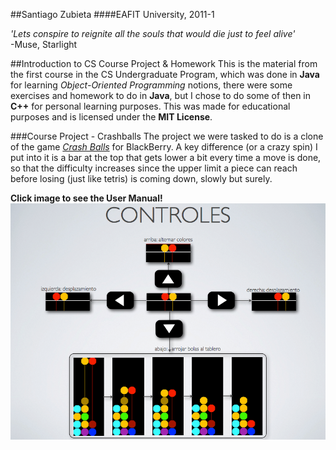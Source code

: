 ##Santiago Zubieta
####EAFIT University, 2011-1

*'Lets conspire to reignite all the souls that would die just to feel alive'*  
-Muse, Starlight

##Introduction to CS Course Project & Homework
This is the material from the first course in the CS Undergraduate Program, which was done in **Java** for learning *Object-Oriented Programming* notions, there were some exercises and homework to do in **Java**, but I chose to do some of then in **C++** for personal learning purposes. This was made for educational purposes and is licensed under the **MIT License**.


###Course Project - Crashballs
The project we were tasked to do is a clone of the game *[Crash Balls](http://www.blackberryrc.com/uploads/allimg/110501/1-1105012334130-L.jpg)* for BlackBerry. A key difference (or a crazy spin) I put into it is a bar at the top that gets lower a bit every time a move is done, so that the difficulty increases since the upper limit a piece can reach before losing (just like tetris) is coming down, slowly but surely.

**Click image to see the User Manual!**
![](https://github.com/Zubieta/Introduction_To_CS/blob/master/Final_Project/Screenshots/Screen_Manual.png?raw=true)